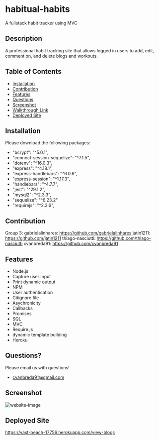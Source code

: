 # habitual-habits
A fullstack habit tracker using MVC

## Description
A professional habit tracking site that allows logged in users to add, edit, comment on, and delete blogs and workouts.

## Table of Contents
* [Installation](#installation)
* [Contribution](#contribution)
* [Features](#features)
* [Questions](#questions)
* [Screenshot](#screenshot)
* [Walkthrough Link](#walkthrough-link)
* [Deployed Site](#deployed-site)

## Installation
Please download the following packages:
* "bcrypt": "^5.0.1",
* "connect-session-sequelize": "^7.1.5",
* "dotenv": "^16.0.3",
* "express": "^4.18.1",
* "express-handlebars": "^6.0.6",
* "express-session": "^1.17.3",
* "handlebars": "^4.7.7",
* "jest": "^29.1.2",
* "mysql2": "^2.3.3",
* "sequelize": "^6.23.2"
* "requirejs": "^2.3.6",

## Contribution
Group 3:
gabrielalinhares: https://github.com/gabrielalinhares
jatin1211: https://github.com/jatin1211
thiago-nasciutti: https://github.com/thiago-nasciutti
cvanbreda91: https://github.com/cvanbreda91

## Features
* Node.js
* Capture user input
* Print dynamic output
* NPM
* User authentication
* Gitignore file
* Asychronicity
* Callbacks
* Promises
* SQL
* MVC
* Require.js
* dynamic template building
* Heroku

## Questions?
Please email us with questions!
* cvanbreda91@gmail.com

## Screenshot
![website-image](https://user-images.githubusercontent.com/108283919/195722424-7f728448-5ce5-4d6b-a917-70f9a58833c4.png)


## Deployed Site
https://vast-beach-17756.herokuapp.com/view-blogs

